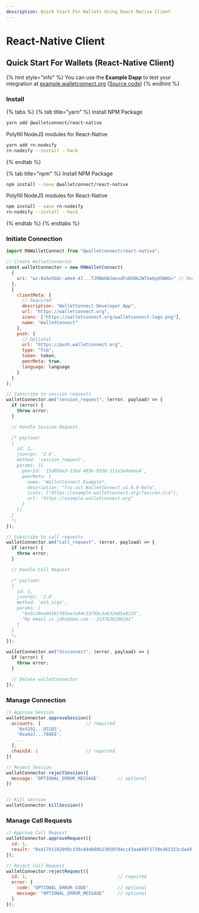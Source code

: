 ```yaml
---
description: Quick Start For Wallets Using React-Native Client
---
```


# React-Native Client

## Quick Start For Wallets \(React-Native Client\)

{% hint style="info" %}
You can use the **Example Dapp** to test your integration at [example.walletconnect.org](https://example.walletconnect.org) \([Source code](https://github.com/WalletConnect/walletconnect-example-dapp)\)
{% endhint %}

### Install

{% tabs %}
{% tab title="yarn" %}
Install NPM Package

```bash
yarn add @walletconnect/react-native
```

Polyfill NodeJS modules for React-Native

```bash
yarn add rn-nodeify
rn-nodeify --install --hack
```
{% endtab %}

{% tab title="npm" %}
Install NPM Package

```bash
npm install --save @walletconnect/react-native
```

Polyfill NodeJS modules for React-Native

```bash
npm install --save rn-nodeify
rn-nodeify --install --hack
```
{% endtab %}
{% endtabs %}

### Initiate Connection

```javascript
import RNWalletConnect from "@walletconnect/react-native";

// Create WalletConnector
const walletConnector = new RNWalletConnect(
  {
    uri: "wc:8a5e5bdc-a0e4-47...TJRNmhWJmoxdFo6UDk2WlhaOyQ5N0U=" // Required
  },
  {
    clientMeta: {
      // Required
      description: "WalletConnect Developer App",
      url: "https://walletconnect.org",
      icons: ["https://walletconnect.org/walletconnect-logo.png"],
      name: "WalletConnect"
    },
    push: {
      // Optional
      url: "https://push.walletconnect.org",
      type: "fcm",
      token: token,
      peerMeta: true,
      language: language
    }
  }
);

// Subscribe to session requests
walletConnector.on("session_request", (error, payload) => {
  if (error) {
    throw error;
  }

  // Handle Session Request

  /* payload:
  {
    id: 1,
    jsonrpc: '2.0'.
    method: 'session_request',
    params: [{
      peerId: '15d8b6a3-15bd-493e-9358-111e3a4e6ee4',
      peerMeta: {
        name: "WalletConnect Example",
        description: "Try out WalletConnect v1.0.0-beta",
        icons: ["https://example.walletconnect.org/favicon.ico"],
        url: "https://example.walletconnect.org"
      }
    }]
  }
  */
});

// Subscribe to call requests
walletConnector.on("call_request", (error, payload) => {
  if (error) {
    throw error;
  }

  // Handle Call Request

  /* payload:
  {
    id: 1,
    jsonrpc: '2.0'.
    method: 'eth_sign',
    params: [
      "0xbc28ea04101f03ea7a94c1379bc3ab32e65e62d3",
      "My email is john@doe.com - 1537836206101"
    ]
  }
  */
});

walletConnector.on("disconnect", (error, payload) => {
  if (error) {
    throw error;
  }

  // Delete walletConnector
});
```

### Manage Connection

```javascript
// Approve Session
walletConnector.approveSession({
  accounts: [                 // required
    '0x4292...931B3',
    '0xa4a7...784E8',
    ...
  ],
  chainId: 1                  // required
})

// Reject Session
walletConnector.rejectSession({
  message: 'OPTIONAL_ERROR_MESSAGE'       // optional
})


// Kill Session
walletConnector.killSession()
```

### Manage Call Requests

```javascript
// Approve Call Request
walletConnector.approveRequest({
  id: 1,
  result: "0x41791102999c339c844880b23950704cc43aa840f3739e365323cda4dfa89e7a"
});

// Reject Call Request
walletConnector.rejectRequest({
  id: 1,                                  // required
  error: {
    code: "OPTIONAL_ERROR_CODE"           // optional
    message: "OPTIONAL_ERROR_MESSAGE"     // optional
  }
});
```

